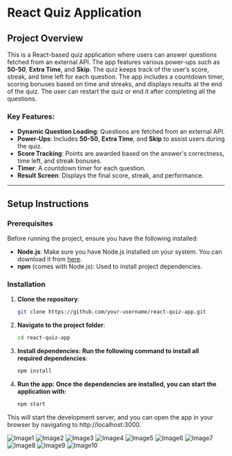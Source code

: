 # React Quiz Application

## Project Overview

This is a React-based quiz application where users can answer questions fetched from an external API. The app features various power-ups such as **50-50**, **Extra Time**, and **Skip**. The quiz keeps track of the user’s score, streak, and time left for each question. The app includes a countdown timer, scoring bonuses based on time and streaks, and displays results at the end of the quiz. The user can restart the quiz or end it after completing all the questions.

### Key Features:
- **Dynamic Question Loading**: Questions are fetched from an external API.
- **Power-Ups**: Includes **50-50**, **Extra Time**, and **Skip** to assist users during the quiz.
- **Score Tracking**: Points are awarded based on the answer's correctness, time left, and streak bonuses.
- **Timer**: A countdown timer for each question.
- **Result Screen**: Displays the final score, streak, and performance.

---

## Setup Instructions

### Prerequisites

Before running the project, ensure you have the following installed:
- **Node.js**: Make sure you have Node.js installed on your system. You can download it from [here](https://nodejs.org/).
- **npm** (comes with Node.js): Used to install project dependencies.

### Installation

1. **Clone the repository**:
   ```bash
   git clone https://github.com/your-username/react-quiz-app.git

2. **Navigate to the project folder**:
    ```bash
    cd react-quiz-app

3. **Install dependencies: Run the following command to install all required dependencies**:

    ```bash
    npm install

4. **Run the app: Once the dependencies are installed, you can start the application with**:

    ```bash
    npm start
    
This will start the development server, and you can open the app in your browser by navigating to http://localhost:3000.

![Image1](https://github.com/PraveenN1/Quiz-Flow/blob/9cd8077b5e6de84a62583f5e5eb662e87277e269/img-1.png)
![Image2](https://github.com/PraveenN1/Quiz-Flow/blob/9cd8077b5e6de84a62583f5e5eb662e87277e269/img2.png)
![Image3](https://github.com/PraveenN1/Quiz-Flow/blob/9cd8077b5e6de84a62583f5e5eb662e87277e269/img3.png)
![Image4](https://github.com/PraveenN1/Quiz-Flow/blob/9cd8077b5e6de84a62583f5e5eb662e87277e269/img4.png)
![Image5](https://github.com/PraveenN1/Quiz-Flow/blob/9cd8077b5e6de84a62583f5e5eb662e87277e269/img5.png)
![Image6](https://github.com/PraveenN1/Quiz-Flow/blob/9cd8077b5e6de84a62583f5e5eb662e87277e269/img6.png)
![Image7]((https://github.com/PraveenN1/Quiz-Flow/blob/fb79e54bba59ee2cd543971d336c1b9ee3a9232e/img7.png))
![Image8](https://github.com/PraveenN1/Quiz-Flow/blob/fb79e54bba59ee2cd543971d336c1b9ee3a9232e/img8.png)
![Image9](https://github.com/PraveenN1/Quiz-Flow/blob/fb79e54bba59ee2cd543971d336c1b9ee3a9232e/img9.png)
![Image10](https://github.com/PraveenN1/Quiz-Flow/blob/fb79e54bba59ee2cd543971d336c1b9ee3a9232e/img10.png)
